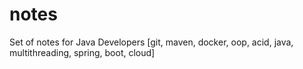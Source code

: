 # notes
Set of notes for Java Developers [git, maven, docker, oop, acid, java, multithreading, spring, boot, cloud]
